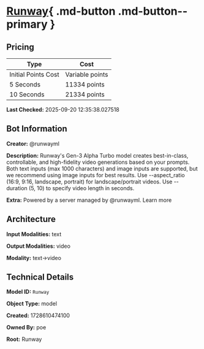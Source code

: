 # [Runway](https://poe.com/Runway){ .md-button .md-button--primary }

## Pricing

| Type | Cost |
|------|------|
| Initial Points Cost | Variable points |
| 5 Seconds | 11334 points |
| 10 Seconds | 21334 points |

**Last Checked:** 2025-09-20 12:35:38.027518


## Bot Information

**Creator:** @runwayml

**Description:** Runway's Gen-3 Alpha Turbo model creates best-in-class, controllable, and high-fidelity video generations based on your prompts. Both text inputs (max 1000 characters) and image inputs are supported, but we recommend using image inputs for best results. Use --aspect_ratio (16:9, 9:16, landscape, portrait) for landscape/portrait videos. Use --duration (5, 10) to specify video length in seconds.

**Extra:** Powered by a server managed by @runwayml. Learn more


## Architecture

**Input Modalities:** text

**Output Modalities:** video

**Modality:** text->video


## Technical Details

**Model ID:** `Runway`

**Object Type:** model

**Created:** 1728610474100

**Owned By:** poe

**Root:** Runway
